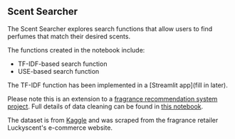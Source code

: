 ## Scent Searcher

The Scent Searcher explores search functions that allow users to find perfumes that match their desired scents.

The functions created in the notebook include:
* TF-IDF-based search function
* USE-based search function

The TF-IDF function has been implemented in a [Streamlit app](fill in later).

Please note this is an extension to a [fragrance recommendation system project](https://github.com/belleam/perfume). Full details of data cleaning can be found in [this notebook](https://github.com/belleam/perfume/blob/main/perfume.ipynb).

The dataset is from [Kaggle](https://www.kaggle.com/datasets/nandini1999/perfume-recommendation-dataset) and was scraped from the fragrance retailer Luckyscent's e-commerce website.